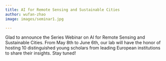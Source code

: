 ```yaml
---
title: AI for Remote Sensing and Sustainable Cities
author: wufan-zhao
image: images/seminar1.jpg

---
```

Glad to announce the Series Webinar on AI for Remote Sensing and Sustainable Cities. From May 8th to June 6th, our lab will have the honor of hosting 10 distinguished young scholars from leading European institutions to share their insights. Stay tuned!